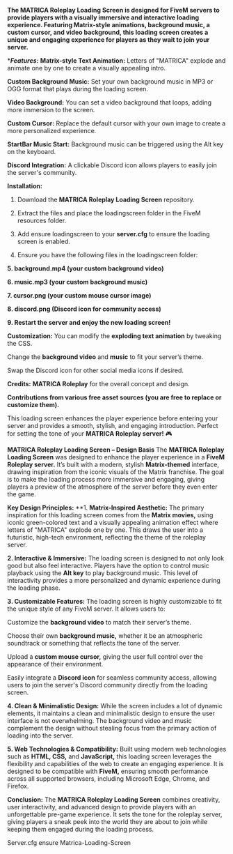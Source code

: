 **The MATRICA Roleplay Loading Screen is designed for FiveM servers to provide players with a visually immersive and interactive loading experience. 
Featuring Matrix-style animations, background music, a custom cursor, and video background, this loading screen creates a unique and engaging experience for players as they wait to join your server.**


**__Features:__*
**Matrix-style Text Animation:** Letters of "MATRICA" explode and animate one by one to create a visually appealing intro.

**Custom Background Music:** Set your own background music in MP3 or OGG format that plays during the loading screen.

**Video Background:** You can set a video background that loops, adding more immersion to the screen.

**Custom Cursor:** Replace the default cursor with your own image to create a more personalized experience.

**StartBar Music Start:** Background music can be triggered using the Alt key on the keyboard.

**Discord Integration:** A clickable Discord icon allows players to easily join the server's community.

**Installation:**
1. Download the **MATRICA Roleplay Loading Screen** repository.

2. Extract the files and place the loadingscreen folder in the FiveM resources folder.

3. Add ensure loadingscreen to your **server.cfg** to ensure the loading screen is enabled.

4. Ensure you have the following files in the loadingscreen folder:

**5. background.mp4 (your custom background video)**

**6. music.mp3 (your custom background music)**

**7. cursor.png (your custom mouse cursor image)**

**8. discord.png (Discord icon for community access)**

**9. Restart the server and enjoy the new loading screen!**

**Customization:**
You can modify the **exploding text animation** by tweaking the CSS.

Change the **background video** and **music** to fit your server’s theme.

Swap the Discord icon for other social media icons if desired.

**Credits:**
**MATRICA Roleplay** for the overall concept and design.

**Contributions from various free asset sources (you are free to replace or customize them).**

This loading screen enhances the player experience before entering your server and provides a smooth, stylish, and engaging introduction. 
Perfect for setting the tone of your **MATRICA Roleplay server!** 🎮



**MATRICA Roleplay Loading Screen – Design Basis**
The **MATRICA Roleplay Loading Screen** was designed to enhance the player experience in a **FiveM Roleplay server.** 
It’s built with a modern, stylish **Matrix-themed** interface, drawing inspiration from the iconic visuals of the Matrix franchise. 
The goal is to make the loading process more immersive and engaging, giving players a preview of the atmosphere of the server before they even enter the game.

**Key Design Principles:**
**1. **Matrix-Inspired Aesthetic:**
The primary inspiration for this loading screen comes from the **Matrix movies,** using iconic green-colored text and a visually appealing animation effect where letters of "MATRICA" explode one by one. 
This draws the user into a futuristic, high-tech environment, reflecting the theme of the roleplay server.

**2. Interactive & Immersive:**
The loading screen is designed to not only look good but also feel interactive. 
Players have the option to control music playback using the **Alt key** to play background music. 
This level of interactivity provides a more personalized and dynamic experience during the loading phase.

**3. Customizable Features:**
The loading screen is highly customizable to fit the unique style of any FiveM server. It allows users to:

Customize the **background video** to match their server’s theme.

Choose their own **background music,** whether it be an atmospheric soundtrack or something that reflects the tone of the server.

Upload a **custom mouse cursor,** giving the user full control over the appearance of their environment.

Easily integrate a **Discord icon** for seamless community access, allowing users to join the server's Discord community directly from the loading screen.

**4. Clean & Minimalistic Design:**
While the screen includes a lot of dynamic elements, it maintains a clean and minimalistic design to ensure the user interface is not overwhelming. 
The background video and music complement the design without stealing focus from the primary action of loading into the server.

**5. Web Technologies & Compatibility:**
Built using modern web technologies such as **HTML, CSS,** and **JavaScript,** this loading screen leverages the flexibility and capabilities of the web to create an engaging experience. 
It is designed to be compatible with **FiveM,** ensuring smooth performance across all supported browsers, including Microsoft Edge, Chrome, and Firefox.

**Conclusion:**
The **MATRICA Roleplay Loading Screen** combines creativity, user interactivity, and advanced design to provide players with an unforgettable pre-game experience. 
It sets the tone for the roleplay server, giving players a sneak peek into the world they are about to join while keeping them engaged during the loading process.

Server.cfg
ensure Matrica-Loading-Screen
